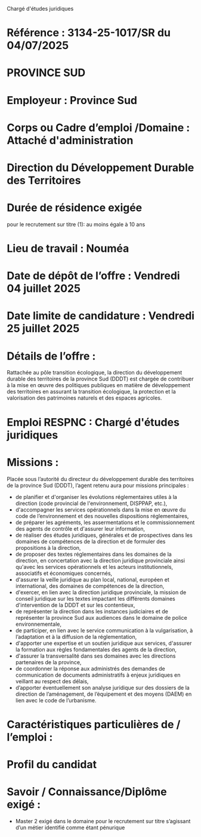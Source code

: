 
Chargé d'études juridiques

# Référence : 3134-25-1017/SR du 04/07/2025

# PROVINCE SUD

# Employeur : Province Sud

# Corps ou Cadre d’emploi /Domaine : Attaché d'administration

# Direction du Développement Durable des Territoires

# Durée de résidence exigée

pour le recrutement sur titre (1): au moins égale à 10 ans

# Lieu de travail : Nouméa

# Date de dépôt de l’offre : Vendredi 04 juillet 2025

# Date limite de candidature : Vendredi 25 juillet 2025

# Détails de l’offre :

Rattachée au pôle transition écologique, la direction du développement durable des territoires de la province Sud (DDDT) est chargée de contribuer à la mise en œuvre des politiques publiques en matière de développement des territoires en assurant la transition écologique, la protection et la valorisation des patrimoines naturels et des espaces agricoles.

# Emploi RESPNC : Chargé d'études juridiques

# Missions :

Placée sous l’autorité du directeur du développement durable des territoires de la province Sud (DDDT), l’agent retenu aura pour missions principales :

- de planifier et d'organiser les évolutions réglementaires utiles à la direction (code provincial de l'environnement, DISPPAP, etc.),
- d'accompagner les services opérationnels dans la mise en œuvre du code de l’environnement et des nouvelles dispositions réglementaires,
- de préparer les agréments, les assermentations et le commissionnement des agents de contrôle et d'assurer leur information,
- de réaliser des études juridiques, générales et de prospectives dans les domaines de compétences de la direction et de formuler des propositions à la direction,
- de proposer des textes réglementaires dans les domaines de la direction, en concertation avec la direction juridique provinciale ainsi qu'avec les services opérationnels et les acteurs institutionnels, associatifs et économiques concernés,
- d'assurer la veille juridique au plan local, national, européen et international, des domaines de compétences de la direction,
- d'exercer, en lien avec la direction juridique provinciale, la mission de conseil juridique sur les textes impactant les différents domaines d'intervention de la DDDT et sur les contentieux,
- de représenter la direction dans les instances judiciaires et de représenter la province Sud aux audiences dans le domaine de police environnementale,
- de participer, en lien avec le service communication à la vulgarisation, à l’adaptation et à la diffusion de la réglementation,
- d'apporter une expertise et un soutien juridique aux services, d'assurer la formation aux règles fondamentales des agents de la direction,
- d'assurer la transversalité dans ses domaines avec les directions partenaires de la province,
- de coordonner la réponse aux administrés des demandes de communication de documents administratifs à enjeux juridiques en veillant au respect des délais,
- d’apporter éventuellement son analyse juridique sur des dossiers de la direction de l’aménagement, de l’équipement et des moyens (DAEM) en lien avec le code de l’urbanisme.

# Caractéristiques particulières de / l’emploi :

# Profil du candidat

# Savoir / Connaissance/Diplôme exigé :

- Master 2 exigé dans le domaine pour le recrutement sur titre s’agissant d’un métier identifié comme étant pénurique

